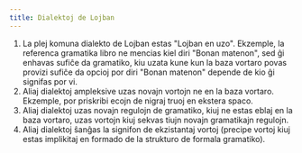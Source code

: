 ```yaml
---
title: Dialektoj de Lojban
---
```


1. La plej komuna dialekto de Lojban estas "Lojban en uzo". Ekzemple, la referenca gramatika libro ne mencias kiel diri "Bonan matenon", sed ĝi enhavas sufiĉe da gramatiko, kiu uzata kune kun la baza vortaro povas provizi sufiĉe da opcioj por diri "Bonan matenon" depende de kio ĝi signifas por vi.
2. Aliaj dialektoj ampleksive uzas novajn vortojn ne en la baza vortaro. Ekzemple, por priskribi ecojn de nigraj truoj en ekstera spaco.
3. Aliaj dialektoj uzas novajn regulojn de gramatiko, kiuj ne estas eblaj en la baza vortaro, uzas vortojn kiuj sekvas tiujn novajn gramatikajn regulojn.
4. Aliaj dialektoj ŝanĝas la signifon de ekzistantaj vortoj (precipe vortoj kiuj estas implikitaj en formado de la strukturo de formala gramatiko).
